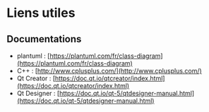 # Liens utiles

## Documentations

- plantuml : [https://plantuml.com/fr/class-diagram](https://plantuml.com/fr/class-diagram)
- C++ : [http://www.cplusplus.com/](http://www.cplusplus.com/)
- Qt Creator : [https://doc.qt.io/qtcreator/index.html](https://doc.qt.io/qtcreator/index.html)
- Qt Designer : [https://doc.qt.io/qt-5/qtdesigner-manual.html](https://doc.qt.io/qt-5/qtdesigner-manual.html)